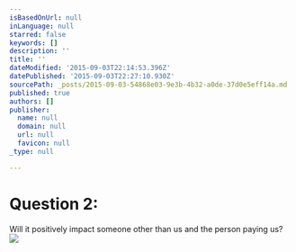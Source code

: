 ```yaml
---
isBasedOnUrl: null
inLanguage: null
starred: false
keywords: []
description: ''
title: ''
dateModified: '2015-09-03T22:14:53.396Z'
datePublished: '2015-09-03T22:27:10.930Z'
sourcePath: _posts/2015-09-03-54868e03-9e3b-4b32-a0de-37d0e5eff14a.md
published: true
authors: []
publisher:
  name: null
  domain: null
  url: null
  favicon: null
_type: null

---
```

# Question 2:

Will it positively impact someone other than us and the person paying us?
![](https://the-grid-user-content.s3-us-west-2.amazonaws.com/5a5b11fb-0be0-445c-9c3c-bacb7e344a00.png)